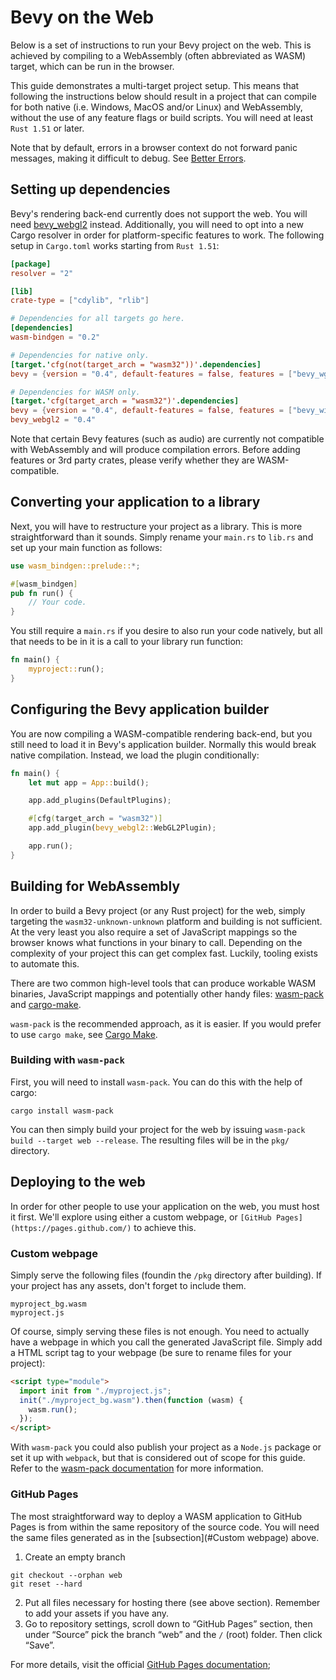 # Bevy on the Web

Below is a set of instructions to run your Bevy project on the web. This is
achieved by compiling to a WebAssembly (often abbreviated as WASM) target,
which can be run in the browser.

This guide demonstrates a multi-target project setup. This means that following
the instructions below should result in a project that can compile for both
native (i.e. Windows, MacOS and/or Linux) and WebAssembly, without the use of
any feature flags or build scripts. You will need at least `Rust 1.51` or
later.

Note that by default, errors in a browser context do not forward panic
messages, making it difficult to debug. See [Better
Errors](./web/better-errors.md).

## Setting up dependencies

Bevy's rendering back-end currently does not support the web. You will need
[bevy_webgl2](https://github.com/mrk-its/bevy_webgl2) instead. Additionally,
you will need to opt into a new Cargo resolver in order for platform-specific
features to work. The following setup in `Cargo.toml` works starting from `Rust
1.51`:

```toml
[package]
resolver = "2"

[lib]
crate-type = ["cdylib", "rlib"]

# Dependencies for all targets go here.
[dependencies]
wasm-bindgen = "0.2"

# Dependencies for native only.
[target.'cfg(not(target_arch = "wasm32"))'.dependencies]
bevy = {version = "0.4", default-features = false, features = ["bevy_wgpu", "bevy_winit", "render", "x11"]}

# Dependencies for WASM only.
[target.'cfg(target_arch = "wasm32")'.dependencies]
bevy = {version = "0.4", default-features = false, features = ["bevy_winit", "render"]}
bevy_webgl2 = "0.4"
```

Note that certain Bevy features (such as audio) are currently not compatible
with WebAssembly and will produce compilation errors. Before adding features
or 3rd party crates, please verify whether they are WASM-compatible.

## Converting your application to a library

Next, you will have to restructure your project as a library. This is more
straightforward than it sounds. Simply rename your `main.rs` to `lib.rs` and
set up your main function as follows:

```rust
use wasm_bindgen::prelude::*;

#[wasm_bindgen]
pub fn run() {
    // Your code.
}
```

You still require a `main.rs` if you desire to also run your code natively, but all that needs to be in it is a call to your library run function:

```rust
fn main() {
    myproject::run();
}

```

## Configuring the Bevy application builder

You are now compiling a WASM-compatible rendering back-end, but you still need
to load it in Bevy's application builder. Normally this would break native
compilation. Instead, we load the plugin conditionally:

```rust
fn main() {
    let mut app = App::build();

    app.add_plugins(DefaultPlugins);

    #[cfg(target_arch = "wasm32")]
    app.add_plugin(bevy_webgl2::WebGL2Plugin);

    app.run();
}
```

## Building for WebAssembly

In order to build a Bevy project (or any Rust project) for the web, simply
targeting the `wasm32-unknown-unknown` platform and building is not
sufficient. At the very least you also require a set of JavaScript mappings so
the browser knows what functions in your binary to call. Depending on the
complexity of your project this can get complex fast. Luckily, tooling
exists to automate this.

There are two common high-level tools that can produce workable WASM binaries,
JavaScript mappings and potentially other handy files:
[wasm-pack](https://github.com/rustwasm/wasm-pack) and
[cargo-make](https://github.com/sagiegurari/cargo-make).

`wasm-pack` is the recommended approach, as it is easier. If you would prefer
to use `cargo make`, see [Cargo Make](./web/cargo-make.md).

### Building with `wasm-pack`

First, you will need to install `wasm-pack`. You can do this with the help of
cargo:

```shell
cargo install wasm-pack
```

You can then simply build your project for the web by issuing
`wasm-pack build --target web --release`. The resulting files will be in the
`pkg/` directory.

## Deploying to the web

In order for other people to use your application on the web, you must host it
first. We'll explore using either a custom webpage, or `[GitHub Pages](https://pages.github.com/)` to achieve this.

### Custom webpage

Simply serve the following files (foundin the `/pkg` directory after building).
If your project has any assets, don't forget to include them.

```
myproject_bg.wasm
myproject.js
```

Of course, simply serving these files is not enough. You need to actually have
a webpage in which you call the generated JavaScript file. Simply add a HTML
script tag to your webpage (be sure to rename files for your project):

```html
<script type="module">
  import init from "./myproject.js";
  init("./myproject_bg.wasm").then(function (wasm) {
    wasm.run();
  });
</script>
```

With `wasm-pack` you could also publish your project as a `Node.js` package or
set it up with `webpack`, but that is considered out of scope for this guide.
Refer to the [wasm-pack documentation](https://rustwasm.github.io/docs/wasm-pack/) for more information.

### GitHub Pages

The most straightforward way to deploy a WASM application to GitHub Pages is
from within the same repository of the source code. You will need the same
files generated as in the [subsection](#Custom webpage) above.

1. Create an empty branch

```shell
git checkout --orphan web
git reset --hard
```

2. Put all files necessary for hosting there (see above section). Remember to add your assets if you have any.
3. Go to repository settings, scroll down to “GitHub Pages” section, then under “Source” pick the branch “web” and the `/` (root) folder. Then click “Save”.

For more details, visit the official [GitHub Pages documentation](https://guides.github.com/features/pages/);
